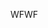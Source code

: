 <span data-ttu-id="59b0e-101">WF</span><span class="sxs-lookup"><span data-stu-id="59b0e-101">WF</span></span>
